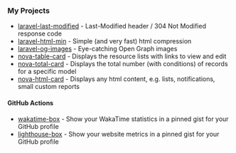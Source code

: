 ### My Projects
- [laravel-last-modified](https://github.com/abordage/laravel-last-modified) - Last-Modified header / 304 Not Modified response code
- [laravel-html-min](https://github.com/abordage/laravel-html-min) - Simple (and very fast) html compression
- [laravel-og-images](https://github.com/abordage/laravel-og-images) - Eye-catching Open Graph images
- [nova-table-card](https://github.com/abordage/nova-table-card) - Displays the resource lists with links to view and edit
- [nova-total-card](https://github.com/abordage/nova-total-card) - Displays the total number (with conditions) of records for a specific model
- [nova-html-card](https://github.com/abordage/nova-html-card) - Displays any html content, e.g. lists, notifications, small custom reports

#### GitHub Actions
- [wakatime-box](https://github.com/abordage/wakatime-box) - Show your WakaTime statistics in a pinned gist for your GitHub profile
- [lighthouse-box](https://github.com/abordage/lighthouse-box) - Show your website metrics in a pinned gist for your GitHub profile